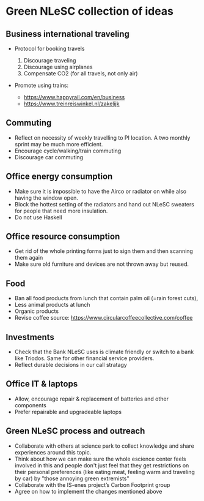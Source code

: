 # Green NLeSC collection of ideas 

## Business international traveling 
* Protocol for booking travels 
    1. Discourage traveling  
    2. Discourage using airplanes 
    3. Compensate CO2 (for all travels, not only air)

* Promote using trains:
    * https://www.happyrail.com/en/business 
    * https://www.treinreiswinkel.nl/zakelijk 

## Commuting 
* Reflect on necessity of weekly travelling to PI location. A two monthly sprint may be much more efficient. 
* Encourage cycle/walking/train commuting 
* Discourage car commuting 

## Office energy consumption 
* Make sure it is impossible to have the Airco or radiator on while also having the window open. 
* Block the hottest setting of the radiators and hand out NLeSC sweaters for people that need more insulation. 
* Do not use Haskell 

## Office resource consumption 
* Get rid of the whole printing forms just to sign them and then scanning them again 
* Make sure old furniture and devices are not thrown away but reused. 

## Food 
* Ban all food products from lunch that contain palm oil (=rain forest cuts),  
* Less animal products at lunch 
* Organic products 
* Revise coffee source: https://www.circularcoffeecollective.com/coffee 

## Investments 
* Check that the Bank NLeSC uses is climate friendly or switch to a bank like Triodos. Same for other financial service providers. 
* Reflect durable decisions in our call stratagy

## Office IT & laptops 
* Allow, encourage repair & replacement of batteries and other components 
* Prefer repairable and upgradeable laptops 

## Green NLeSC process and outreach 
* Collaborate with others at science park to collect knowledge and share experiences around this topic. 
* Think about how we can make sure the whole escience center feels involved in this and people don't just feel that they get restrictions on their personal preferences (like eating meat, feeling warm and traveling by car) by "those annoying green extremists" 
* Collaborate with the IS-enes project’s Carbon Footprint group 
* Agree on how to implement the changes mentioned above 